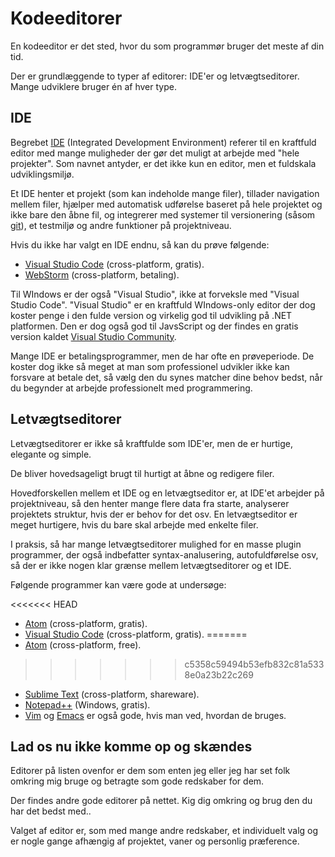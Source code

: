 # Kodeeditorer

En kodeeditor er det sted, hvor du som programmør bruger det meste af din tid.

Der er grundlæggende to typer af editorer: IDE'er og letvægtseditorer. Mange udviklere bruger én af hver type.

## IDE

Begrebet [IDE](https://en.wikipedia.org/wiki/Integrated_development_environment) (Integrated Development Environment) referer til en kraftfuld editor med mange muligheder der gør det muligt at arbejde med "hele projekter". Som navnet antyder, er det ikke kun en editor, men et fuldskala udviklingsmiljø.

Et IDE henter et projekt (som kan indeholde mange filer), tillader navigation mellem filer, hjælper med automatisk udførelse baseret på hele projektet og ikke bare den åbne fil, og integrerer med systemer til versionering (såsom [git](https://git-scm.com/)), et testmiljø og andre funktioner på projektniveau.

Hvis du ikke har valgt en IDE endnu, så kan du prøve følgende:

- [Visual Studio Code](https://code.visualstudio.com/) (cross-platform, gratis).
- [WebStorm](http://www.jetbrains.com/webstorm/) (cross-platform, betaling).

Til WIndows er der også "Visual Studio", ikke at forveksle med "Visual Studio Code". "Visual Studio" er en kraftfuld WIndows-only editor der dog koster penge i den fulde version og virkelig god til udvikling på .NET platformen. Den er dog også god til JavsScript og der findes en gratis version kaldet [Visual Studio Community](https://www.visualstudio.com/vs/community/).

Mange IDE er betalingsprogrammer, men de har ofte en prøveperiode. De koster dog ikke så meget at man som professionel udvikler ikke kan forsvare at betale det, så vælg den du synes matcher dine behov bedst, når du begynder at arbejde professionelt med programmering.

## Letvægtseditorer

Letvægtseditorer er ikke så kraftfulde som IDE'er, men de er hurtige, elegante og simple. 

De bliver hovedsageligt brugt til hurtigt at åbne og redigere filer.

Hovedforskellen mellem et IDE og en letvægtseditor er, at IDE'et arbejder på projektniveau, så den henter mange flere data fra starte, analyserer projektets struktur, hvis der er behov for det osv. En letvægtseditor er meget hurtigere, hvis du bare skal arbejde med enkelte filer.

I praksis, så har mange letvægtseditorer mulighed for en masse plugin programmer, der også indbefatter syntax-analusering, autofuldførelse osv, så der er ikke nogen klar grænse mellem letvægtseditorer og et IDE.

Følgende programmer kan være gode at undersøge:

<<<<<<< HEAD
- [Atom](https://atom.io/) (cross-platform, gratis).
- [Visual Studio Code](https://code.visualstudio.com/) (cross-platform, gratis).
=======
- [Atom](https://atom.io/) (cross-platform, free).
>>>>>>> c5358c59494b53efb832c81a5338e0a23b22c269
- [Sublime Text](http://www.sublimetext.com) (cross-platform, shareware).
- [Notepad++](https://notepad-plus-plus.org/) (Windows, gratis).
- [Vim](http://www.vim.org/) og [Emacs](https://www.gnu.org/software/emacs/) er også gode, hvis man ved, hvordan de bruges.

## Lad os nu ikke komme op og skændes

Editorer på listen ovenfor er dem som enten jeg eller jeg har set folk omkring mig bruge og betragte som gode redskaber for dem.

Der findes andre gode editorer på nettet. Kig dig omkring og brug den du har det bedst med..

Valget af editor er, som med mange andre redskaber, et individuelt valg og er nogle gange afhængig af projektet, vaner og personlig præference.
